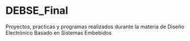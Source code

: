 # DEBSE_Final
Proyectos, practicas y programas realizados durante la materia de Diseño Electrónico Basado en Sistemas Embebidos 
